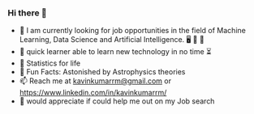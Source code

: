 ### Hi there 👋

- 🌱 I am currently looking for job opportunities in the field of Machine Learning, Data Science and Artificial Intelligence. 🖥 🤖 🎒
- 🐆 quick learner able to learn new technology in no time ⏳
- 🏅 Statistics for life
- 🔭 Fun Facts: Astonished by Astrophysics theories
- 📫 Reach me at kavinkumarrm@gmail.com or https://www.linkedin.com/in/kavinkumarrm/
- 🤔 would appreciate if could help me out on my Job search

<!--
**KavinkumarRM/kavinkumarrm** is a ✨ _special_ ✨ repository because its `README.md` (this file) appears on your GitHub profile.

Here are some ideas to get you started:

- 🔭 I’m currently working on ...
- 🌱 I’m currently learning ...
- 👯 I’m looking to collaborate on ...
- 🤔 I’m looking for help with ...
- 💬 Ask me about ...
- 📫 How to reach me: ...
- 😄 Pronouns: ...
- ⚡ Fun fact: ...
-->
